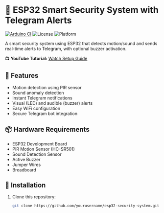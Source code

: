 # 🚨 ESP32 Smart Security System with Telegram Alerts

[![Arduino CI](https://github.com/yourusername/esp32-security-system/actions/workflows/arduino-ci.yml/badge.svg)](https://github.com/yourusername/esp32-security-system/actions)
![License](https://img.shields.io/badge/License-MIT-blue.svg)
![Platform](https://img.shields.io/badge/Platform-ESP32-00979D.svg)

A smart security system using ESP32 that detects motion/sound and sends real-time alerts to Telegram, with optional buzzer activation.

📺 **YouTube Tutorial:** [Watch Setup Guide](https://youtube.com/your-link-here)

## 🌟 Features
- Motion detection using PIR sensor
- Sound anomaly detection
- Instant Telegram notifications
- Visual (LED) and audible (buzzer) alerts
- Easy WiFi configuration
- Secure Telegram bot integration

## 📦 Hardware Requirements
- ESP32 Development Board
- PIR Motion Sensor (HC-SR501)
- Sound Detection Sensor
- Active Buzzer
- Jumper Wires
- Breadboard

## 🔧 Installation
1. Clone this repository:
   ```bash
   git clone https://github.com/yourusername/esp32-security-system.git
